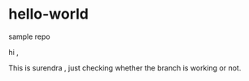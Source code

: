 # hello-world
sample repo

hi ,

This is surendra , just checking whether the branch is working or not.
